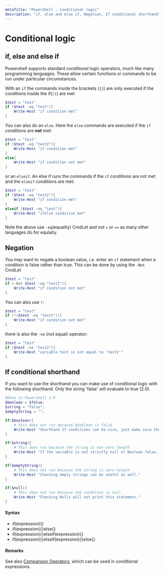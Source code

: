 ```yaml
---
metaTitle: "PowerShell - Conditional logic"
description: "if, else and else if, Negation, If conditional shorthand"
---
```


# Conditional logic



## if, else and else if


Powershell supports standard conditional logic operators, much like many programming languages. These allow certain functions or commands to be run under particular circumstances.

With an `if` the commands inside the brackets (`{}`) are only executed if the conditions inside the if(`()`) are met

```powershell
$test = "test"
if ($test -eq "test"){
    Write-Host "if condition met"
}

```

You can also do an `else`. Here the `else` commands are executed if the `if` conditions are **not** met:

```powershell
$test = "test"
if ($test -eq "test2"){
    Write-Host "if condition met"
}
else{
    Write-Host "if condition not met"
}

```

or an `elseif`. An else if runs the commands if the `if` conditions are not met and the `elseif` conditions are met:

```powershell
$test = "test"
if ($test -eq "test2"){
    Write-Host "if condition met"
}
elseif ($test -eq "test"){
    Write-Host "ifelse condition met"
}

```

Note the above use `-eq`(equality) CmdLet and not `=` or `==` as many other languages do for equlaity.



## Negation


You may want to negate a boolean value, i.e. enter an `if` statement when a condition is false rather than true. This can be done by using the `-Not` CmdLet

```powershell
$test = "test"
if (-Not $test -eq "test2"){
    Write-Host "if condition not met"
}

```

You can also use `!`:

```powershell
$test = "test"
if (!($test -eq "test2")){
    Write-Host "if condition not met"
}

```

there is also the `-ne` (not equal) operator:

```powershell
$test = "test"
if ($test -ne "test2"){
    Write-Host "variable test is not equal to 'test2'"
}

```



## If conditional shorthand


If you want to use the shorthand you can make use of conditional logic with the following shorthand. Only the string 'false' will evaluate to true (2.0).

```powershell
#Done in Powershell 2.0 
$boolean = $false;
$string = "false";
$emptyString = "";

If($boolean){
    # this does not run because $boolean is false
    Write-Host "Shorthand If conditions can be nice, just make sure they are always boolean."
}

If($string){
    # This does run because the string is non-zero length
    Write-Host "If the variable is not strictly null or Boolean false, it will evaluate to true as it is an object or string with length greater than 0."
}

If($emptyString){
    # This does not run because the string is zero-length
    Write-Host "Checking empty strings can be useful as well."
}

If($null){
    # This does not run because the condition is null
    Write-Host "Checking Nulls will not print this statement."
}

```



#### Syntax


- if(expression){}
- if(expression){}else{}
- if(expression){}elseif(expression){}
- if(expression){}elseif(expression){}else{}



#### Remarks


See also [Comparison Operators](http://stackoverflow.com/documentation/powershell/1071/operators/3451/comparison-operators), which can be used in conditional expressions.

